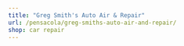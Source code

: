 ```yaml
---
title: "Greg Smith's Auto Air & Repair"
url: /pensacola/greg-smiths-auto-air-and-repair/
shop: car repair
---
```

